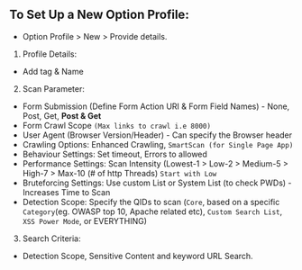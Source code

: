 ## To Set Up a New Option Profile:

- Option Profile > New > Provide details.

1. Profile Details:
- Add tag & Name

2. Scan Parameter:
- Form Submission (Define Form Action URI & Form Field Names) - None, Post, Get, **Post & Get**
- Form Crawl Scope `(Max links to crawl i.e 8000)`
- User Agent (Browser Version/Header) - Can specify the Browser header
- Crawling Options: Enhanced Crawling, `SmartScan (for Single Page App)`
- Behaviour Settings: Set timeout, Errors to allowed
- Performance Settings: Scan Intensity (Lowest-1 > Low-2 > Medium-5 > High-7 > Max-10 (# of http Threads) `Start with Low`
- Bruteforcing Settings: Use custom List or System List (to check PWDs) - Increases Time to Scan
- Detection Scope: Specify the QIDs to scan (`Core`, based on a specific `Category`(eg. OWASP top 10, Apache related etc), `Custom Search List`, `XSS Power Mode`, or EVERYTHING)

3. Search Criteria:
- Detection Scope, Sensitive Content and keyword URL Search.






















